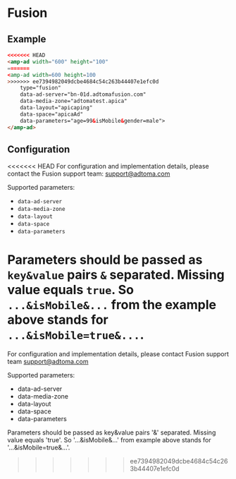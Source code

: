 <!---
Copyright 2016 The AMP HTML Authors. All Rights Reserved.

Licensed under the Apache License, Version 2.0 (the "License");
you may not use this file except in compliance with the License.
You may obtain a copy of the License at

      http://www.apache.org/licenses/LICENSE-2.0

Unless required by applicable law or agreed to in writing, software
distributed under the License is distributed on an "AS-IS" BASIS,
WITHOUT WARRANTIES OR CONDITIONS OF ANY KIND, either express or implied.
See the License for the specific language governing permissions and
limitations under the License.
-->

# Fusion

## Example

```html
<<<<<<< HEAD
<amp-ad width="600" height="100"
=======
<amp-ad width=600 height=100
>>>>>>> ee7394982049dcbe4684c54c263b44407e1efc0d
    type="fusion"
    data-ad-server="bn-01d.adtomafusion.com"
    data-media-zone="adtomatest.apica"
    data-layout="apicaping"
    data-space="apicaAd"
    data-parameters="age=99&isMobile&gender=male">
</amp-ad>
```

## Configuration

<<<<<<< HEAD
For configuration and implementation details, please contact the Fusion support team: support@adtoma.com

Supported parameters:

- `data-ad-server`
- `data-media-zone`
- `data-layout`
- `data-space`
- `data-parameters`

Parameters should be passed as `key&value` pairs `&` separated. Missing value equals `true`. So `...&isMobile&...` from the example above stands for `...&isMobile=true&...`. 
=======
For configuration and implementation details, please contact Fusion support team support@adtoma.com

Supported parameters:

- data-ad-server
- data-media-zone
- data-layout
- data-space
- data-parameters

Parameters should be passed as key&value pairs '&' separated. Missing value equals 'true'. 
So '...&isMobile&...' from example above stands for '...&isMobile=true&...'. 
>>>>>>> ee7394982049dcbe4684c54c263b44407e1efc0d
